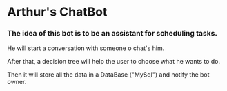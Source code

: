 <h1>Arthur's ChatBot</h1>
<h3>The idea of this bot is to be an assistant for scheduling tasks.</h3>
<p>He will start a conversation with someone o chat's him.</p>
<p>After that, a decision tree will help the user to choose what he wants to do.</p>
<p>Then it will store all the data in a DataBase ("MySql") and notify the bot owner.</p>